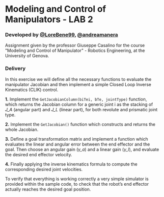 # Modeling and Control of Manipulators - LAB 2

### Developed by  [@LoreBene99](https://github.com/LoreBene99), [@andreamanera](https://github.com/andreamanera)
Assignment given by the professor Giuseppe Casalino for the course "Modeling and Control of Manipulator" - Robotics Engineering, at the University of Genova.

### Delivery 

In this exercise we will define all the necessary functions to evaluate the manipulator Jacobian and then implement a simple Closed Loop Inverse Kinematics (CLIK) control.

**1.** Implement the `GetJacobianColumn(biTei, bTe, jointType)` function, which returns the Jacobian column for a generic joint i as the stacking of *J_A* (angular part) and *J_L* (linear
part), for both revolute and prismatic joint type.

**2.** Implement the `GetJacobian()` function which constructs and returns the whole Jacobian.

**3.** Define a goal transformation matrix and implement a function which evaluates the linear and angular error between the end effector and the goal. Then choose an angular gain
(*γ_a*) and a linear gain (*γ_l*), and evaluate the desired end effector velocity.

**4.** Finally applying the inverse kinematics formula to compute the corresponding desired joint velocities.

To verify that everything is working correctly a very simple simulator is provided within the sample code, to check that the robot’s end effector actually reaches the desired goal position. 

